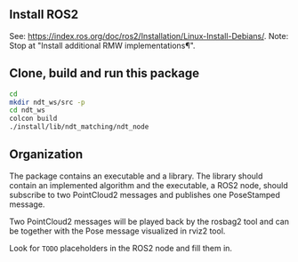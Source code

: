 ## Install ROS2
See: https://index.ros.org/doc/ros2/Installation/Linux-Install-Debians/.
Note: Stop at "Install additional RMW implementations¶".

## Clone, build and run this package
```sh
cd
mkdir ndt_ws/src -p
cd ndt_ws
colcon build
./install/lib/ndt_matching/ndt_node
```

## Organization
The package contains an executable and a library. The library should contain
an implemented algorithm and the executable, a ROS2 node, should subscribe to two
PointCloud2 messages and publishes one PoseStamped message.

Two PointCloud2 messages will be played back by the rosbag2 tool and can be
together with the Pose message visualized in rviz2 tool.

Look for `TODO` placeholders in the ROS2 node and fill them in.
